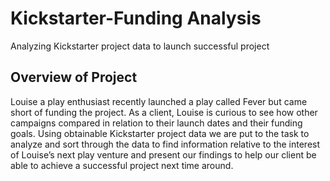 # Kickstarter-Funding Analysis
Analyzing Kickstarter project data to launch successful project  

## Overview of Project
Louise a play enthusiast recently launched a play called Fever but came short of funding the project. As a client, Louise is curious to see how other campaigns compared in relation to their launch dates and their funding goals. Using obtainable Kickstarter project data we are put to the task to analyze and sort through the data to find information relative to the interest of Louise’s next play venture and present our findings to help our client be able to achieve a successful project next time around.  

